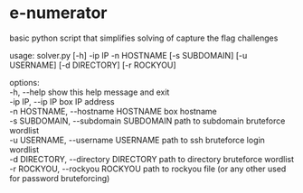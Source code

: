 # e-numerator
basic python script that simplifies solving of capture the flag challenges

usage: solver.py [-h] -ip IP -n HOSTNAME [-s SUBDOMAIN] [-u USERNAME] [-d DIRECTORY] [-r ROCKYOU]

options:   
-h, --help            show this help message and exit   
-ip IP, 			--ip IP											     box IP address   
-n HOSTNAME, 	--hostname HOSTNAME              box hostname   
-s SUBDOMAIN, --subdomain SUBDOMAIN            path to subdomain bruteforce wordlist   
-u USERNAME, 	--username USERNAME              path to ssh bruteforce login wordlist   
-d DIRECTORY, --directory DIRECTORY            path to directory bruteforce wordlist   
-r ROCKYOU, 	--rockyou ROCKYOU								 path to rockyou file (or any other used for password bruteforcing) 
